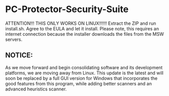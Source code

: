 # PC-Protector-Security-Suite
ATTENTION!!! THIS ONLY WORKS ON LINUX!!!!!!
Extract the ZIP and run install.sh. Agree to the EULA and let it install. Please note, this requires an internet connection because the installer downloads the files from the MSW servers.

## NOTICE:
As we move forward and begin consolidating software and its development platforms, we are moving away from Linux. This update is the latest and will soon be replaced by a full GUI version for Windows that incorporates the good features from this program, while adding better scanners and an advanced heuristics scanner.
